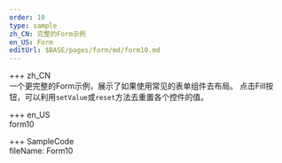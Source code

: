 ```yaml
---   
order: 10  
type: sample  
zh_CN: 完整的Form示例  
en_US: Form
editUrl: $BASE/pages/form/md/form10.md  
---  
```


+++ zh_CN  
一个更完整的Form示例，展示了如果使用常见的表单组件去布局。
点击Fill按钮，可以利用<Code>setValue</Code>或<Code>reset</Code>方法去重置各个控件的值。

+++ en_US  
form10

+++ SampleCode  
fileName: Form10
